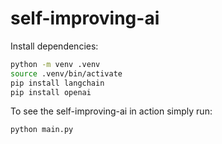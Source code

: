 # self-improving-ai

Install dependencies:
```bash
python -m venv .venv
source .venv/bin/activate
pip install langchain
pip install openai
```

To see the self-improving-ai in action simply run:
```bash
python main.py
```
